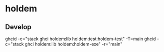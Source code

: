 # holdem

## Develop
ghcid -c="stack ghci holdem:lib holdem:test:holdem-test" -T=main
ghcid -c="stack ghci holdem:lib holdem:holdem-exe" -r="main"
